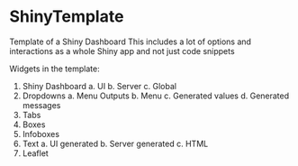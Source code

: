 # ShinyTemplate
Template of a Shiny Dashboard
This includes a lot of options and interactions as a whole Shiny app and not just code snippets

Widgets in the template:
1. Shiny Dashboard
  a. UI
  b. Server
  c. Global
2. Dropdowns
  a. Menu Outputs
  b. Menu
  c. Generated values
  d. Generated messages
3. Tabs
4. Boxes
5. Infoboxes
6. Text
  a. UI generated
  b. Server generated
  c. HTML
7. Leaflet
